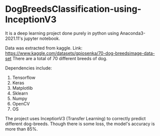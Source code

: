 # DogBreedsClassification-using-InceptionV3

It is a deep learning project done purely in python using Anaconda3-2021.11's jupyter notebook.

Data was extracted from kaggle. 
Link: 
https://www.kaggle.com/datasets/gpiosenka/70-dog-breedsimage-data-set
There are a total of 70 different breeds of dog. 

Dependencies include:
1. Tensorflow
2. Keras
3. Matplotlib
4. Sklearn
5. Numpy
6. OpenCV
7. OS

The project uses InceptionV3 (Transfer Learning) to correctly predict different dog-breeds.
Though there is some loss, the model's accuracy is more than 85%.
